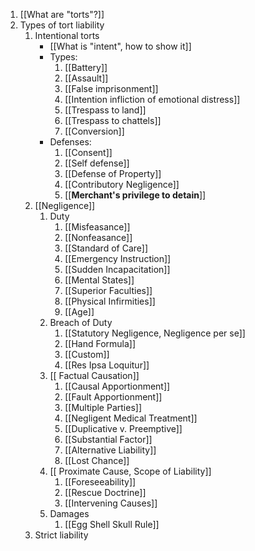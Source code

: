 
1. [[What are "torts"?]]
2. Types of tort liability
	1. Intentional torts
		 - [[What is "intent", how to show it]]
		- Types:
			1. [[Battery]]
			2. [[Assault]]
			1. [[False imprisonment]]
			2. [[Intention infliction of emotional distress]]
			3. [[Trespass to land]]
			4. [[Trespass to chattels]]
			5. [[Conversion]]
		- Defenses:
			1. [[Consent]]
			2. [[Self defense]]
			3. [[Defense of Property]]
			4. [[Contributory Negligence]]
			5. [[**Merchant's privilege to detain**]]
	1. [[Negligence]]
		1. Duty
			1. [[Misfeasance]]
			2. [[Nonfeasance]]
			3. [[Standard of Care]]
			4. [[Emergency Instruction]]
			5. [[Sudden Incapacitation]]
			6. [[Mental States]]
			8. [[Superior Faculties]]
			9. [[Physical Infirmities]]
			10. [[Age]]
		2. Breach of Duty
			1. [[Statutory Negligence, Negligence per se]]
			2. [[Hand Formula]]
			3. [[Custom]]
			4. [[Res Ipsa Loquitur]]
		3. [[ Factual Causation]]
			1. [[Causal Apportionment]]
			2. [[Fault Apportionment]]
			3. [[Multiple Parties]]
			4. [[Negligent Medical Treatment]]
			5. [[Duplicative v. Preemptive]]
			6. [[Substantial Factor]]
			7. [[Alternative Liability]]
			8. [[Lost Chance]]
		4. [[ Proximate Cause, Scope of Liability]]
			1. [[Foreseeability]]
			2. [[Rescue Doctrine]]
			3. [[Intervening Causes]]
		5. Damages
			1. [[Egg Shell Skull Rule]]
	2. Strict liability
